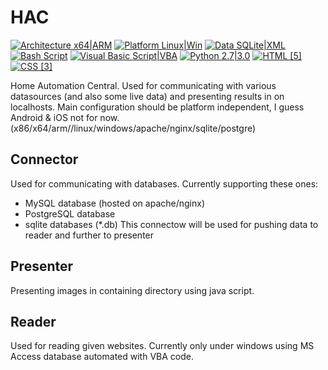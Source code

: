 # HAC
[![Architecture x64|ARM](https://img.shields.io/badge/Architecture-x64|ARM-yellowgreen.svg)](http://www.arm.com/products/processors/instruction-set-architectures/index.php)
[![Platform Linux|Win](https://img.shields.io/badge/Platform-Linux|Win-orange.svg)](https://sqlite.org/features.html)
[![Data SQLite|XML](https://img.shields.io/badge/Data-SQLite|XML-green.svg)](http://www.arm.com/products/processors/instruction-set-architectures/index.php)
[![Bash Script](https://img.shields.io/badge/Bash-Script-blue.svg)](https://www.gnu.org/software/bash/)
[![Visual Basic Script|VBA](https://img.shields.io/badge/Visual%20Basic-Script%20%7C%20VBA-lightgrey.svg)](https://msdn.microsoft.com/en-us/vstudio/ms788229.aspx)
[![Python 2.7|3.0](https://img.shields.io/badge/Python-2.7%20%7C%203.0-yellow.svg)](https://www.python.org/)
[![HTML [5]](https://img.shields.io/badge/HTML-%5B5%5D-brightgreen.svg)](http://www.w3schools.com/html/default.asp)
[![CSS [3]](https://img.shields.io/badge/CSS-%5B3%5D-ff69b4.svg)](http://www.w3schools.com/css/default.asp)


Home Automation Central.
Used for communicating with various datasources (and also some live data) and presenting results in on localhosts.
Main configuration should be platform independent, I guess Android & iOS not for now.
(x86/x64/arm//linux/windows/apache/nginx/sqlite/postgre)

## Connector
Used for communicating with databases. Currently supporting these ones:
- MySQL database (hosted on apache/nginx)
- PostgreSQL database
- sqlite databases (*.db)
This connectow will be used for pushing data to reader and further to presenter

## Presenter
Presenting images in containing directory using java script.

## Reader
Used for reading given websites.
Currently only under windows using MS Access database automated with VBA code.

